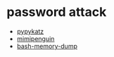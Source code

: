 # password attack

* [pypykatz](https://github.com/skelsec/pypykatz)
* [mimipenguin](https://github.com/huntergregal/mimipenguin)
* [bash-memory-dump](https://github.com/hajzer/bash-memory-dump)
